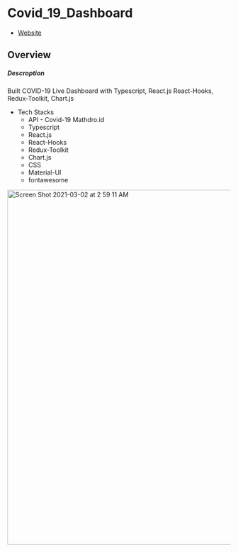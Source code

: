 # Covid_19_Dashboard
- [Website](https://covid-19-dashboard-rlfikvc5z-yusukeyoshihiro.vercel.app/)
## Overview
##### Descroption
Built COVID-19 Live Dashboard with Typescript, React.js React-Hooks, Redux-Toolkit, Chart.js
  - Tech Stacks
    -  API - Covid-19 Mathdro.id 
    -  Typescript
    -  React.js
    -  React-Hooks
    -  Redux-Toolkit
    -  Chart.js
    -  CSS
    -  Material-UI 
    -  fontawesome

<img width="800" alt="Screen Shot 2021-03-02 at 2 59 11 AM" src="https://user-images.githubusercontent.com/58486430/109638851-5a000080-7b03-11eb-9b30-126c513d8c14.png">

